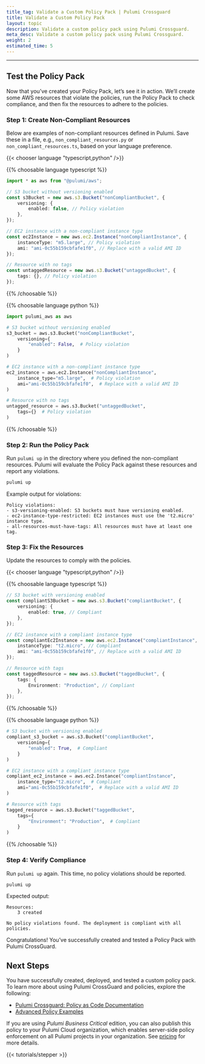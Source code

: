 ```yaml
---
title_tag: Validate a Custom Policy Pack | Pulumi Crossguard
title: Validate a Custom Policy Pack
layout: topic
description: Validate a custom policy pack using Pulumi Crossguard.
meta_desc: Validate a custom policy pack using Pulumi Crossguard.
weight: 2
estimated_time: 5
---
```


---

## Test the Policy Pack

Now that you’ve created your Policy Pack, let’s see it in action. We’ll create some AWS resources that violate the policies, run the Policy Pack to check compliance, and then fix the resources to adhere to the policies.

### Step 1: Create Non-Compliant Resources

Below are examples of non-compliant resources defined in Pulumi. Save these in a file, e.g., `non_compliant_resources.py` or `non_compliant_resources.ts`, based on your language preference.

{{< chooser language "typescript,python" />}}

{{% choosable language typescript %}}

```typescript
import * as aws from "@pulumi/aws";

// S3 bucket without versioning enabled
const s3Bucket = new aws.s3.Bucket("nonCompliantBucket", {
    versioning: {
        enabled: false, // Policy violation
    },
});

// EC2 instance with a non-compliant instance type
const ec2Instance = new aws.ec2.Instance("nonCompliantInstance", {
    instanceType: "m5.large", // Policy violation
    ami: "ami-0c55b159cbfafe1f0", // Replace with a valid AMI ID
});

// Resource with no tags
const untaggedResource = new aws.s3.Bucket("untaggedBucket", {
    tags: {}, // Policy violation
});
```

{{% /choosable %}}

{{% choosable language python %}}

```python
import pulumi_aws as aws

# S3 bucket without versioning enabled
s3_bucket = aws.s3.Bucket("nonCompliantBucket",
    versioning={
        "enabled": False,  # Policy violation
    }
)

# EC2 instance with a non-compliant instance type
ec2_instance = aws.ec2.Instance("nonCompliantInstance",
    instance_type="m5.large",  # Policy violation
    ami="ami-0c55b159cbfafe1f0",  # Replace with a valid AMI ID
)

# Resource with no tags
untagged_resource = aws.s3.Bucket("untaggedBucket",
    tags={}  # Policy violation
)
```

{{% /choosable %}}

### Step 2: Run the Policy Pack

Run `pulumi up` in the directory where you defined the non-compliant resources. Pulumi will evaluate the Policy Pack against these resources and report any violations.

```bash
pulumi up
```

Example output for violations:

```plaintext
Policy violations:
- s3-versioning-enabled: S3 buckets must have versioning enabled.
- ec2-instance-type-restricted: EC2 instances must use the 't2.micro' instance type.
- all-resources-must-have-tags: All resources must have at least one tag.
```

### Step 3: Fix the Resources

Update the resources to comply with the policies.

{{< chooser language "typescript,python" />}}

{{% choosable language typescript %}}

```typescript
// S3 bucket with versioning enabled
const compliantS3Bucket = new aws.s3.Bucket("compliantBucket", {
    versioning: {
        enabled: true, // Compliant
    },
});

// EC2 instance with a compliant instance type
const compliantEc2Instance = new aws.ec2.Instance("compliantInstance", {
    instanceType: "t2.micro", // Compliant
    ami: "ami-0c55b159cbfafe1f0", // Replace with a valid AMI ID
});

// Resource with tags
const taggedResource = new aws.s3.Bucket("taggedBucket", {
    tags: {
        Environment: "Production", // Compliant
    },
});
```

{{% /choosable %}}

{{% choosable language python %}}

```python
# S3 bucket with versioning enabled
compliant_s3_bucket = aws.s3.Bucket("compliantBucket",
    versioning={
        "enabled": True,  # Compliant
    }
)

# EC2 instance with a compliant instance type
compliant_ec2_instance = aws.ec2.Instance("compliantInstance",
    instance_type="t2.micro",  # Compliant
    ami="ami-0c55b159cbfafe1f0",  # Replace with a valid AMI ID
)

# Resource with tags
tagged_resource = aws.s3.Bucket("taggedBucket",
    tags={
        "Environment": "Production",  # Compliant
    }
)
```

{{% /choosable %}}

### Step 4: Verify Compliance

Run `pulumi up` again. This time, no policy violations should be reported.

```bash
pulumi up
```

Expected output:

```plaintext
Resources:
    3 created

No policy violations found. The deployment is compliant with all policies.
```

Congratulations! You’ve successfully created and tested a Policy Pack with Pulumi CrossGuard.

## Next Steps

You have successfully created, deployed, and tested a custom policy pack. To learn more about using Pulumi CrossGuard and policies, explore the following:

- [Pulumi Crossguard: Policy as Code Documentation](https://www.pulumi.com/docs/guides/crossguard/)
- [Advanced Policy Examples](https://github.com/pulumi/examples/tree/master/policy)

If you are using *Pulumi Business Critical* edition, you can also publish this policy to your Pulumi Cloud organization, which enables server-side policy enforcement on all Pulumi projects in your organization. See [pricing](/pricing/) for more details.

{{< tutorials/stepper >}}
